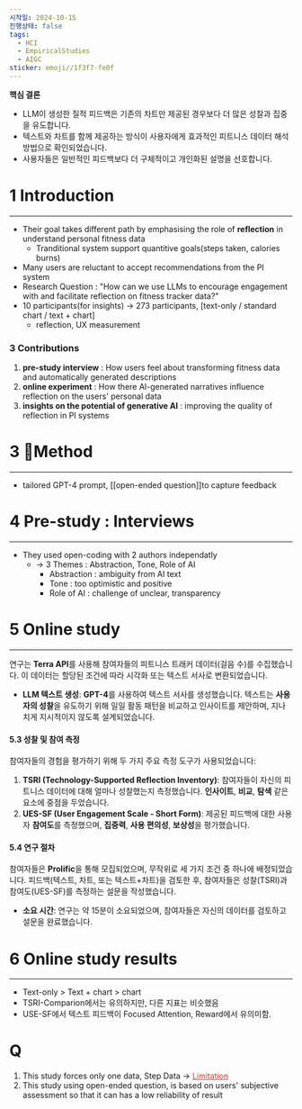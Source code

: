```yaml
---
시작일: 2024-10-15
진행상태: false
tags:
  - HCI
  - EmpiricalStudies
  - AIGC
sticker: emoji//1f3f7-fe0f
---
```

**핵심 결론**
- LLM이 생성한 질적 피드백은 기존의 차트만 제공된 경우보다 더 많은 성찰과 집중을 유도합니다.
- 텍스트와 차트를 함께 제공하는 방식이 사용자에게 효과적인 피트니스 데이터 해석 방법으로 확인되었습니다.
- 사용자들은 일반적인 피드백보다 더 구체적이고 개인화된 설명을 선호합니다.

# 1 Introduction
---
- Their goal takes different path by emphasising the role of **reflection** in understand personal fitness data
	- Tranditional system support quantitive goals(steps taken, calories burns)
- Many users are reluctant to accept recommendations from the PI system
- Research Question : "How can we use LLMs to encourage engagement with and facilitate reflection on fitness tracker data?"
- 10 participants(for insights) → 273 participants, [text-only / standard chart / text + chart]
	- reflection, UX measurement
### 3 Contributions
1. **pre-study interview**  : How users feel about transforming fitness data and automatically generated descriptions
2. **online experiment** : How there AI-generated narratives influence reflection on the users' personal data
3. **insights on the potential of generative AI** : improving the quality of reflection in PI systems


# 3 Method
---
- tailored GPT-4 prompt, [[open-ended question]]to capture feedback

# 4 Pre-study : Interviews
---
- They used open-coding with 2 authors independatly
	- →  3 Themes : Abstraction, Tone, Role of AI
		- Abstraction : ambiguity from AI text
		- Tone : too optimistic and positive
		- Role of AI : challenge of unclear, transparency

# 5 Online study
---
연구는 **Terra API**를 사용해 참여자들의 피트니스 트래커 데이터(걸음 수)를 수집했습니다. 이 데이터는 할당된 조건에 따라 시각화 또는 텍스트 서사로 변환되었습니다.

- **LLM 텍스트 생성**: **GPT-4**를 사용하여 텍스트 서사를 생성했습니다. 텍스트는 **사용자의 성찰**을 유도하기 위해 일일 활동 패턴을 비교하고 인사이트를 제안하며, 지나치게 지시적이지 않도록 설계되었습니다.

#### 5.3 성찰 및 참여 측정
참여자들의 경험을 평가하기 위해 두 가지 주요 측정 도구가 사용되었습니다:
1. **TSRI (Technology-Supported Reflection Inventory)**: 참여자들이 자신의 피트니스 데이터에 대해 얼마나 성찰했는지 측정했습니다. **인사이트**, **비교**, **탐색** 같은 요소에 중점을 두었습니다.
2. **UES-SF (User Engagement Scale - Short Form)**: 제공된 피드백에 대한 사용자 **참여도**를 측정했으며, **집중력**, **사용 편의성**, **보상성**을 평가했습니다.

#### 5.4 연구 절차
참여자들은 **Prolific**을 통해 모집되었으며, 무작위로 세 가지 조건 중 하나에 배정되었습니다. 피드백(텍스트, 차트, 또는 텍스트+차트)을 검토한 후, 참여자들은 성찰(TSRI)과 참여도(UES-SF)를 측정하는 설문을 작성했습니다.

- **소요 시간**: 연구는 약 15분이 소요되었으며, 참여자들은 자신의 데이터를 검토하고 설문을 완료했습니다.


# 6 Online study results
---
- Text-only > Text + chart > chart
- TSRI-Comparion에서는 유의하지만, 다른 지표는 비슷했음
- USE-SF에서 텍스트 피드백이 Focused Attention, Reward에서 유의미함.

# **Q**
1. This study forces only one data, Step Data →  <font color="#d83931"><u>Limitation</u></font>
2. This study using open-ended question, is based on users' subjective assessment so that it can has a low reliability of result
